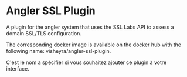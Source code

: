 # Angler SSL Plugin

A plugin for the angler system that uses the SSL Labs API to assess a domain SSL/TLS configuration.

The corresponding docker image is available on the docker hub with the following name: visheyra/angler-ssl-plugin.

C'est le nom a spécifier si vous souhaitez ajouter ce plugin à votre interface.